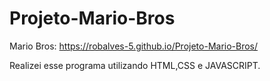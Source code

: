# Projeto-Mario-Bros

Mario Bros: https://robalves-5.github.io/Projeto-Mario-Bros/

Realizei esse programa utilizando HTML,CSS e JAVASCRIPT.
